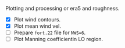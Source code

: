 Plotting and processing or era5 and roughness.

- [x] Plot wind contours.
- [x] Plot mean wind vel.
- [ ] Prepare `fort.22` file for `NWS=6`.
- [ ] Plot Manning coefficientin LO region.
